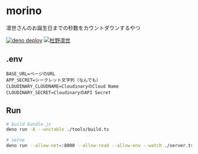 # morino

凛世さんのお誕生日までの秒数をカウントダウンするやつ

[![deno deploy](https://img.shields.io/badge/deno-deploy-green?logo=deno)](https://morino.deno.dev)
[![杜野凛世](https://img.shields.io/badge/SHINY%20COLORS-%E6%9D%9C%E9%87%8E%E5%87%9B%E4%B8%96-89C3EB?style=flat)](https://idollist.idolmaster-official.jp/detail/50022)

## .env

```
BASE_URL=ページのURL
APP_SECRET=シークレット文字列（なんでも）
CLOUDINARY_CLOUDNAME=CloudinaryのCloud Name
CLOUDINARY_SECRET=CloudinaryのAPI Secret
```

## Run

```sh
# build bundle.js
deno run -A --unstable ./tools/build.ts

# serve
deno run --allow-net=:8000 --allow-read --allow-env --watch ./server.tsx
```

